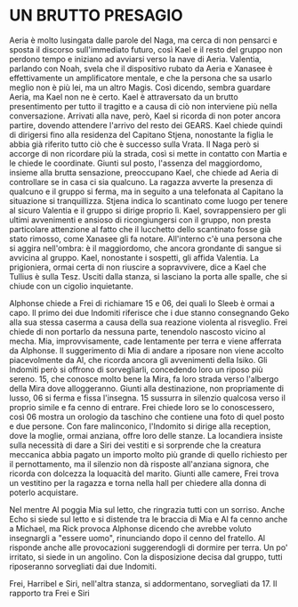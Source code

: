 # UN BRUTTO PRESAGIO

Aeria è molto lusingata dalle parole del Naga, ma cerca di non pensarci e sposta il discorso sull'immediato futuro, così Kael e il resto del gruppo non perdono tempo e iniziano ad avviarsi verso la nave di Aeria. Valentia, parlando con Noah, svela che il dispositivo rubato da Aeria e Xanasee è effettivamente un amplificatore mentale, e che la persona che sa usarlo meglio non è più lei, ma un altro Magis. Così dicendo, sembra guardare Aeria, ma Kael non ne è certo.
Kael è attraversato da un brutto presentimento per tutto il tragitto e a causa di ciò non interviene più nella conversazione. Arrivati alla nave, però, Kael si ricorda di non poter ancora partire, dovendo attendere l'arrivo del resto dei GEARS. Kael chiede quindi di dirigersi fino alla residenza del Capitano Stjena, nonostante la figlia le abbia già riferito tutto ciò che è successo sulla Vrata.
Il Naga però si accorge di non ricordare più la strada, così si mette in contatto con Martia e le chiede le coordinate.
Giunti sul posto, l'assenza del maggiordomo, insieme alla brutta sensazione, preoccupano Kael, che chiede ad Aeria di controllare se in casa ci sia qualcuno. La ragazza avverte la presenza di qualcuno e il gruppo si ferma, ma in seguito a una telefonata al Capitano la situazione si tranquillizza.
Stjena indica lo scantinato come luogo per tenere al sicuro Valentia e il gruppo si dirige proprio lì. Kael, sovrappensiero per gli ultimi avvenimenti e ansioso di ricongiungersi con il gruppo, non presta particolare attenzione al fatto che il lucchetto dello scantinato fosse già stato rimosso, come Xanasee gli fa notare.
All'interno c'è una persona che si aggira nell'ombra: è il maggiordomo, che ancora grondante di sangue si avvicina al gruppo. Kael, nonostante i sospetti, gli affida Valentia.
La prigioniera, ormai certa di non riuscire a sopravvivere, dice a Kael che Tullius è sulla Tesz. Usciti dalla stanza, si lasciano la porta alle spalle, che si chiude con un cigolio inquietante.

Alphonse chiede a Frei di richiamare 15 e 06, dei quali lo Sleeb è ormai a capo. Il primo dei due Indomiti riferisce che i due stanno consegnando Geko alla sua stessa caserma a causa della sua reazione violenta al risveglio. Frei chiede di non portarlo da nessuna parte, tenendolo nascosto vicino al mecha.
Mia, improvvisamente, cade lentamente per terra e viene afferrata da Alphonse. Il suggerimento di Mia di andare a riposare non viene accolto piacevolmente da Al, che ricorda ancora gli avvenimenti della Isiko. Gli Indomiti però si offrono di sorvegliarli, concedendo loro un riposo più sereno.
15, che conosce molto bene la Mira, fa loro strada verso l'albergo della Mira dove alloggeranno. Giunti alla destinazione, non propriamente di lusso, 06 si ferma e fissa l'insegna. 15 sussurra in silenzio qualcosa verso il proprio simile e fa cenno di entrare. Frei chiede loro se lo conoscessero, così 06 mostra un orologio da taschino che contiene una foto di quel posto e due persone.
Con fare malinconico, l'Indomito si dirige alla reception, dove la moglie, ormai anziana, offre loro delle stanze.
La locandiera insiste sulla necessità di dare a Siri dei vestiti e si sorprende che la creatura meccanica abbia pagato un importo molto più grande di quello richiesto per il pernottamento, ma il silenzio non dà risposte all'anziana signora, che ricorda con dolcezza la loquacità del marito.
Giunti alle camere, Frei trova un vestitino per la ragazza e torna nella hall per chiedere alla donna di poterlo acquistare.

Nel mentre Al poggia Mia sul letto, che ringrazia tutti con un sorriso. Anche Echo si siede sul letto e si distende tra le braccia di Mia e Al fa cenno anche a Michael, ma Rick provoca Alphonse dicendo che avrebbe voluto insegnargli a "essere uomo", rinunciando dopo il cenno del fratello. 
Al risponde anche alle provocazioni suggerendogli di dormire per terra. Un po' irritato, si siede in un angolino. Con la disposizione decisa dal gruppo, tutti riposeranno sorvegliati dai due Indomiti.

Frei, Harribel e Siri, nell'altra stanza, si addormentano, sorvegliati da 17. Il rapporto tra Frei e Siri 

